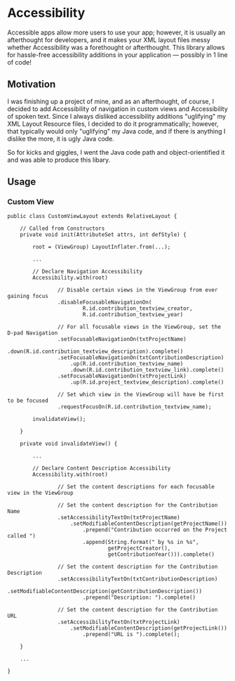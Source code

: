 # Accessibility
Accessible apps allow more users to use your app; however, it is usually an afterthought for developers, and it makes your XML layout files messy whether Accessibility was a forethought or afterthought. This library allows for hassle-free accessibility additions in your application — possibly in 1 line of code!

## Motivation

I was finishing up a project of mine, and as an afterthought, of course, I decided to add Accessibility of navigation in custom views and Accessibility of spoken text. Since I always disliked accessibility additions "uglifying" my XML Layout Resource files, I decided to do it programmatically; however, that typically would only "uglifying" my Java code, and if there is anything I dislike the more, it is ugly Java code. 

So for kicks and giggles, I went the Java code path and object-orientified it and was able to produce this libary.

## Usage

### Custom View

    public class CustomViewLayout extends RelativeLayout {
    
        // Called from Constructors
        private void init(AttributeSet attrs, int defStyle) {
    
            root = (ViewGroup) LayoutInflater.from(...);
    
            ...

            // Declare Navigation Accessibility
            Accessibility.with(root)
                    
                    // Disable certain views in the ViewGroup from ever gaining focus
                    .disableFocusableNavigationOn(
                            R.id.contribution_textview_creator,
                            R.id.contribution_textview_year)
    
                    // For all focusable views in the ViewGroup, set the D-pad Navigation
                    .setFocusableNavigationOn(txtProjectName)
                        .down(R.id.contribution_textview_description).complete()
                    .setFocusableNavigationOn(txtContributionDescription)
                        .up(R.id.contribution_textview_name)
                        .down(R.id.contribution_textview_link).complete()
                    .setFocusableNavigationOn(txtProjectLink)
                        .up(R.id.project_textview_description).complete()
    
                    // Set which view in the ViewGroup will have be first to be focused
                    .requestFocusOn(R.id.contribution_textview_name);
    
            invalidateView();
    
        }
      
        private void invalidateView() {
    
            ...
    
            // Declare Content Description Accessibility
            Accessibility.with(root)

                    // Set the content descriptions for each focusable view in the ViewGroup

                    // Set the content description for the Contribution Name
                    .setAccessibilityTextOn(txtProjectName)
                        .setModifiableContentDescription(getProjectName())
                            .prepend("Contribution occurred on the Project called ")
                            .append(String.format(" by %s in %s",
                                    getProjectCreator(),
                                    getContributionYear())).complete()

                    // Set the content description for the Contribution Description
                    .setAccessibilityTextOn(txtContributionDescription)
                        .setModifiableContentDescription(getContributionDescription())
                            .prepend("Description: ").complete()

                    // Set the content description for the Contribution URL
                    .setAccessibilityTextOn(txtProjectLink)
                        .setModifiableContentDescription(getProjectLink())
                            .prepend("URL is ").complete();
    
        }

        ...

    }
